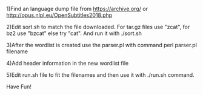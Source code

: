 1)Find an language dump file from https://archive.org/ or http://opus.nlpl.eu/OpenSubtitles2018.php

2)Edit sort.sh to match the file downloaded. For tar.gz files use "zcat", for bz2 use "bzcat" else try "cat". And run it with ./sort.sh

3)After the wordlist is created use the parser.pl with command perl parser.pl filename

4)Add header information in the new wordlist file

5)Edit run.sh file to fit the filenames and then use it with ./run.sh command.


Have Fun!
